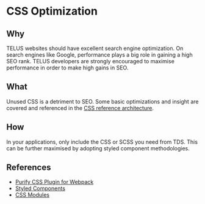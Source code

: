   # CSS Optimization

## Why

TELUS websites should have excellent search engine optimization. On search engines like Google, performance plays a big role in gaining a high SEO rank. TELUS developers are strongly encouraged to maximise performance in order to make high gains in SEO.

## What

Unused CSS is a detriment to SEO. Some basic optimizations and insight are covered and referenced in the [CSS reference architecture](../deveopment/css.md).

## How

In your applications, only include the CSS or SCSS you need from TDS. This can be further maximised by adopting styled component methodologies.

## References

-   [Purify CSS Plugin for Webpack](https://github.com/webpack-contrib/purifycss-webpack)
-   [Styled Components](https://github.com/styled-components/styled-components)
-   [CSS Modules](https://github.com/css-modules/css-modules)
